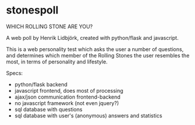 # stonespoll

WHICH ROLLING STONE ARE YOU?

A web poll by Henrik Lidbjörk, created with
python/flask and javascript.

This is a web personality test which asks the user
a number of questions, and determines which member 
of the Rolling Stones the user resembles the most, 
in terms of personality and lifestyle.


Specs:
* python/flask backend
* javascript frontend, does most of processing
* ajax/json communication frontend-backend
* no javascript framework (not even jquery?)
* sql database with questions
* sql database with user's (anonymous) answers and
  statistics


